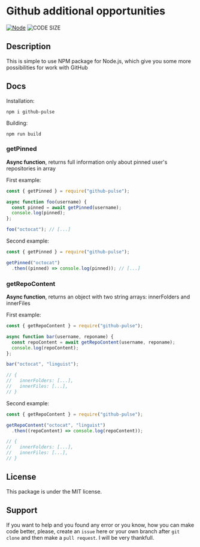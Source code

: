 # Github additional opportunities

[![Node](https://img.shields.io/badge/Node.js-43853D?style=for-the-badge&logo=node.js&logoColor=white)](https://nodejs.org/en/)
![CODE SIZE](https://img.shields.io/github/languages/code-size/Pesochenski/github-pulse?style=for-the-badge)

## Description

This is simple to use NPM package for Node.js, which give you some more possibilities for work with GitHub

## Docs

Installation:

```
npm i github-pulse
```

Building:

```
npm run build
```

### getPinned

**Async function**, returns full information only about pinned user's repositories in array

First example:

```JavaScript
const { getPinned } = require("github-pulse");

async function foo(username) {
  const pinned = await getPinned(username);
  console.log(pinned);
};

foo("octocat"); // [...]
```

Second example:

```JavaScript
const { getPinned } = require("github-pulse");

getPinned("octocat")
  .then((pinned) => console.log(pinned)); // [...]
```

### getRepoContent

**Async function**, returns an object with two string arrays: innerFolders and innerFiles

First example:

```JavaScript
const { getRepoContent } = require("github-pulse");

async function bar(username, reponame) {
  const repoContent = await getRepoContent(username, reponame);
  console.log(repoContent);
};

bar("octocat", "linguist");

// {
//   innerFolders: [...],
//   innerFiles: [...],
// }
```

Second example:

```JavaScript
const { getRepoContent } = require("github-pulse");

getRepoContent("octocat", "linguist")
  .then((repoContent) => console.log(repoContent));

// {
//   innerFolders: [...],
//   innerFiles: [...],
// }
```

## License

This package is under the MIT license.

## Support

If you want to help and you found any error or you know, how you can make code better, please, create an `issue` here or your own branch after `git clone` and then make a `pull request`. I will be very thankfull.

